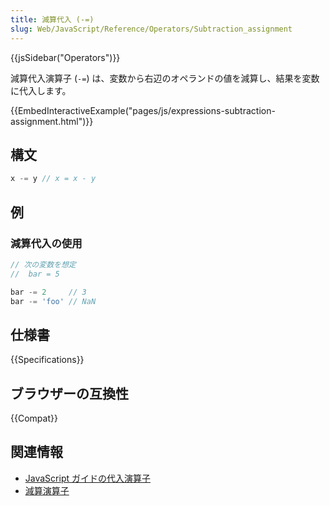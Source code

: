 ```yaml
---
title: 減算代入 (-=)
slug: Web/JavaScript/Reference/Operators/Subtraction_assignment
---
```

{{jsSidebar("Operators")}}

減算代入演算子 (`-=`) は、変数から右辺のオペランドの値を減算し、結果を変数に代入します。

{{EmbedInteractiveExample("pages/js/expressions-subtraction-assignment.html")}}

## 構文

```js
x -= y // x = x - y
```

## 例

### 減算代入の使用

```js
// 次の変数を想定
//  bar = 5

bar -= 2     // 3
bar -= 'foo' // NaN
```

## 仕様書

{{Specifications}}

## ブラウザーの互換性

{{Compat}}

## 関連情報

- [JavaScript ガイドの代入演算子](/ja/docs/Web/JavaScript/Guide/Expressions_and_Operators#代入演算子)
- [減算演算子](/ja/docs/Web/JavaScript/Reference/Operators/Subtraction)
